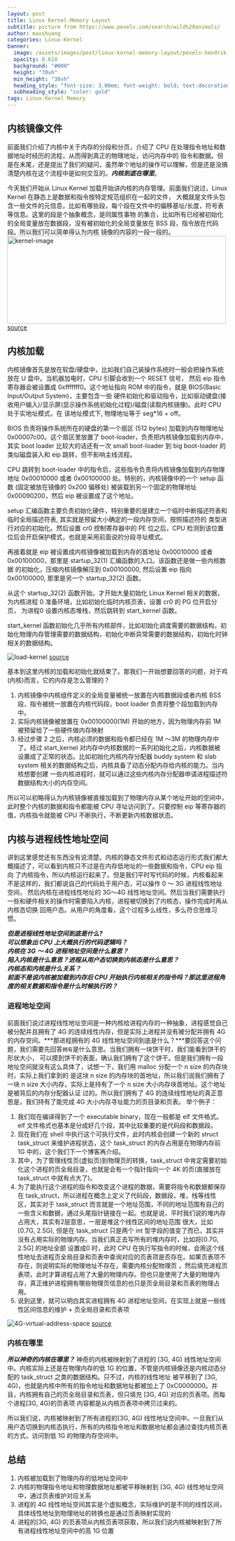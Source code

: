 ```yaml
---
layout: post
title: Linux Kernel-Memory Layout
subtitle: picture from https://www.pexels.com/search/wild%20animals/ 
author: maxshuang
categories: Linux-Kernel
banner:
  image: /assets/images/post/linux-kernel-memory-layout/pexels-hendrik-cornelissen-2862070.jpg
  opacity: 0.618
  background: "#000"
  height: "70vh"
  min_height: "38vh"
  heading_style: "font-size: 3.00em; font-weight: bold; text-decoration: underline"
  subheading_style: "color: gold"
tags: Linux-Kernel Memory
---
```

## 内核镜像文件

前面我们介绍了内核中关于内存的分段和分页，介绍了 CPU 在处理指令地址和数据地址时经历的流程，从而得到真正的物理地址，访问内存中的
指令和数据。但是在末尾，还是提出了我们的疑问，虽然单个地址的操作可以理解，但是还是没搞清楚内核在这个流程中是如何交互的。***内核到底在哪里***。

今天我们开始从 Linux Kernel 加载开始讲内核的内存管理。前面我们说过，Linux Kernel 在静态上是数据和指令按特定规范组织在一起的文件，
大概就是文件头包含一些文件的元信息，比如有哪些段，每个段在文件中的偏移基址/长度，符号表等信息。这里的段是个抽象概念，是同属性事物
的集合，比如所有已经被初始化的全局变量放在数据段，没有被初始化的全局变量放在 BSS 段，指令放在代码段。所以我们可以简单得认为内核
镜像的内容的一段一段的。
<img src="/assets/images/post/linux-kernel-memory-layout/image-2022-08-13-1231.png" alt="kernel-image" style="height: 200px; width:500px;"/>
[source](https://excalidraw.com/#json=zEyNpBhmkQXdrrOfBG50r,BTxyEqmP9aQAJDk-crUp0w)

## 内核加载

内核镜像首先是放在软盘/硬盘中，比如我们自己装操作系统时一般会把操作系统放在 U 盘中。当机器加电时，CPU 引脚会收到一个 RESET 信号，
然后 eip 指令寄存器会被设置成 0xfffffff0。这个地址指向 ROM 中的指令，就是 BIOS(Basic Input/Output System)，主要包含一些
硬件初始化和驱动指令，比如驱动键盘(接收用户输入)/显示屏(显示操作系统初始化过程)/磁盘(读取内核镜像)。此时 CPU 处于实地址模式，在
该地址模式下, 物理地址等于 seg\*16 + off。

BIOS 负责将操作系统所在的硬盘的第一个扇区 (512 bytes) 加载到内存物理地址 0x00007c00。这个扇区里放置了 boot-loader，负责把内核镜像加载到内存中，
其实 boot loader 比较大的话还有一次 small boot-loader 到 big boot-loader 的类似磁盘装入和 eip 跳转，但不影响主线流程。

CPU 跳转到 boot-loader 中的指令后，这些指令负责将内核镜像加载到内存物理地址 0x00010000 或者 0x00100000 处。特别的，内核镜像中的一个 setup 函数
(固定被放在镜像的 0x200 偏移处) 被装载到另一个固定的物理地址 0x00090200，然后 eip 被设置成了这个地址。

setup 汇编函数主要负责初始化硬件，特别重要的是建立一个临时中断描述符表和临时全局描述符表, 其实就是预留大小确定的一段内存空间，按照描述符的
类型进行对应的初始化。然后设置 cr0 控制寄存器中的 PE 位之后，CPU 检测到该位置位后会开启保护模式，也就是采用前面说的分段寻址模式。

再接着就是 eip 被设置成内核镜像被加载到内存的首地址 0x00010000 或者 0x00100000，那里是 startup_32(1) 汇编函数的入口。该函数还是做一些内核数据
的初始化，压缩内核镜像解压到 0x00100000, 然后设置 eip 指向 0x00100000, 那里是另一个 startup_32(2) 函数。

从这个 startup_32(2) 函数开始，才开始大量初始化 Linux Kernel 相关的数据，为内核进程 0 准备环境，比如初始化临时内核页表，设置 cr0 的 PG 位开启分页，
为进程0 设置内核态堆栈，然后跳转到 start_kernel 函数。

start_kernel 函数初始化几乎所有内核部件，比如初始化调度需要的数据结构，初始化物理内存管理需要的数据结构，初始化中断异常需要的数据结构，初始化时钟
相关的数据结构。

![load-kernel](/assets/images/post/linux-kernel-memory-layout/load-memory-2022-08-20-2101.png)
[source](https://excalidraw.com/#json=60Qk-AK6mAoNHQN6ZqozT,Is9zlVvMT24nF0eJfBVl7Q)

基本到这里内核的加载和初始化就结束了。那我们一开始想要回答的问题，对于鸡(内核)而言，它的内存是怎么管理的？
1. 内核镜像中内核组件定义的全局变量被统一放置在内核数据段或者内核 BSS 段，指令被统一放置在内核代码段，boot loader 负责将整个段加载到内存中。
2. 实际内核镜像被放置在 0x00100000(1M) 开始的地方，因为物理内存前 1M 被预留给了一些硬件做内存映射
3. 经过步骤 2 之后，内核必须的数据和指令都已经在 1M ～3M 的物理内存中了。经过 start_kernel 对内存中内核数据的一系列初始化之后，内核数据被
设置成了正常的状态。比如初始化内核内存分配器 buddy system 和 slab system 相关的数据结构之后，内核具备了动态分配内存给内核的能力。当内核想要创建
一些内核进程时，就可以通过这些内核内存分配器申请进程描述符数据结构大小的内存空间。

所以可以初略得认为内核镜像被直接加载到了物理内存从某个地址开始的空间中，此时整个内核的数据和指令都能被 CPU 寻址访问到了。只要控制 eip 等寄存器的
值，内核指令就能被 CPU 不断执行，不断更新内核数据状态。

## 内核与进程线性地址空间
讲到这里感觉还有东西没有说清楚。内核的静态文件形式和动态运行形式我们都大概描述了，可以看到内核只不过是在内存低地址的一些数据和指令，CPU eip 指向
了内核指令，所以内核运行起来了。但是我们平时写代码的时候，内核看起来不是这样的，我们都说自己的代码处于用户态，可以操作 0 ～ 3G 进程线性地址空间，
然后内核在进程线性地址的 3G～4G 线性地址空间。然后当我们需要执行一些和硬件相关的操作时需要陷入内核，进程被切换到了内核态，操作完成时再从内核态切换
回用户态。从用户的角度看，这个过程多么线性，多么符合思维习惯。

***但是进程线性地址空间到底是什么?***  
***可以想象出 CPU 上大概执行的代码逻辑吗？***  
***内核在 3G ～ 4G 进程地址空间是什么意思？***  
***陷入内核是什么意思？进程从用户态切换到内核态是什么意思？***  
***内核态和内核是什么关系？***  
***前面不是说内核被加载到内存后 CPU 开始执行内核相关的指令吗？那这里进程角度的相关数据和指令是什么时候执行的？***  

### 进程地址空间
前面我们说过进程线性地址空间是一种内核给进程内存的一种抽象，进程感觉自己被分配并且拥有了 4G 的连续线性内存，但是实际上进程并没有被分配并拥有
4G 的内存空间。***那进程拥有的 4G 线性地址空间到底是什么？***要回答这个问题，我们需要先回答`拥有`是什么意思。当我们拥有一块饼干时，我们能看到饼干的形状大小，
可以摸到饼干的表面，确认我们拥有了这个饼干。但是我们拥有一段地址空间就没有这么具体了，试想一下，我们用 malloc 分配一个 n size 的内存块时，实际上我们拿到的
是这块 n size 的内存块的首地址，所以我们说我们拥有了一块 n size 大小内存，实际上是持有了一个 n size 大小内存块首地址。这个地址是被背后的内存分配器认证
过的。所以我们拥有了 4G 的连续线性地址的真正意思是，我们持有了能完成 4G 大小内存寻址能力的页目录和页表。
举个例子：
1. 我们现在编译得到了一个 executable binary，现在一般都是 elf 文件格式。elf 文件格式也基本是分成好几个段，其中比较重要的是代码段和数据段。
2. 现在我们在 shell 中执行这个可执行文件，此时内核会创建一个新的 struct task_struct 来维护进程状态，这个 task_struct 的内存占用是在物理内存前 1G 中的，这个我们下一个博客再介绍。
3. 其中，为了管理线性页(虚拟页)到物理页的转换，task_struct 中肯定需要初始化这个进程的页全局目录，也就是会有一个指针指向一个 4K 的页(直接放在 task_struct 中就有点大了)。
4. 为了能执行这个进程的指令和改变这个进程的数据，需要将指令和数据都保存在 task_struct，所以进程在概念上定义了代码段，数据段，堆，栈等线性区，其实对于 task_struct
而言就是一个地址范围，不同的地址范围有自己的一些含义和数据，通过头尾指针链接在一起。也就是说，平时我们说的堆内存占用大，其实有2层意思，一层是堆这个线性区间的地址范围
很大，比如 [0.7G, 2.5G), 但是在 task_struct 只是两个 int 型字段的值变了而已，其实并没有占用实际的物理内存。当我们真正去写所有的堆内存时，比如将[0.7G, 2.5G] 的地址全部
设置成0 时，此时 CPU 在执行写指令的时候，会用这个线性地址去进程页全局目录和页表中查询对应的页表项是否存在。如果页表项不存在，则说明实际的物理地址不存在，需要内核分配物理页
，然后填充进程页表项，此时才算进程占用了大量的物理内存。但也只是使用了大量的物理内存，真正维护进程拥有哪些物理页信息的也只是页全局目录和页表的物理占用。
5. 说到这里，就可以明白其实进程拥有 4G 进程地址空间，在实现上就是一些线性区间信息的维护 + 页全局目录和页表项

![4G-virtual-address-space](/assets/images/post/linux-kernel-memory-layout/4G-linear-address-space-2022-08-21-1000.png)
[source](https://excalidraw.com/#json=Ejo6ppNdifr-RtMBYQFup,5EBA7gxMc9wZVMtJfA8dg)

### 内核在哪里
***所以神奇的内核在哪里？***
神奇的内核被映射到了进程的 [3G, 4G) 线性地址空间中。内核实际上还是在物理内存的低 1G 的位置，不管是内核镜像还是内核动态分配的 task_struct 之类的数据结构。只不过，内核的线性地址
被平移到了 [3G, 4G)，也就是内核中所有的指令地址和数据地址都被加上了 0xC0000000。并且，内核拥有自己的页全局目录和页表，但只填充 [3G, 4G) 对应的页表项。而每个进程[3G, 4G)的页表项
内容都是从内核页表项中拷贝过来的。

所以我们说，内核被映射到了所有进程的[3G, 4G) 线性地址空间中。一旦我们从用户态切换到内核态执行，所有的内核指令地址和数据地址都会通过查找内核页表的方式，访问到低 1G 的物理内存空间中。

## 总结
1. 内核被加载到了物理内存的低地址空间中
2. 内核的物理指令地址和物理数据地址都被平移映射到 [3G, 4G) 线性地址空间中，通过页表维护对应关系
3. 进程的 4G 线性地址空间其实是个虚拟概念，实际维护的是不同的线性区间，具体线性地址到物理地址的转换也是通过页表映射实现的
4. 进程的[3G, 4G) 的页表项从内核页表项获取，所以我们说内核被映射到了所有进程线性地址空间中的高 1G 位置

